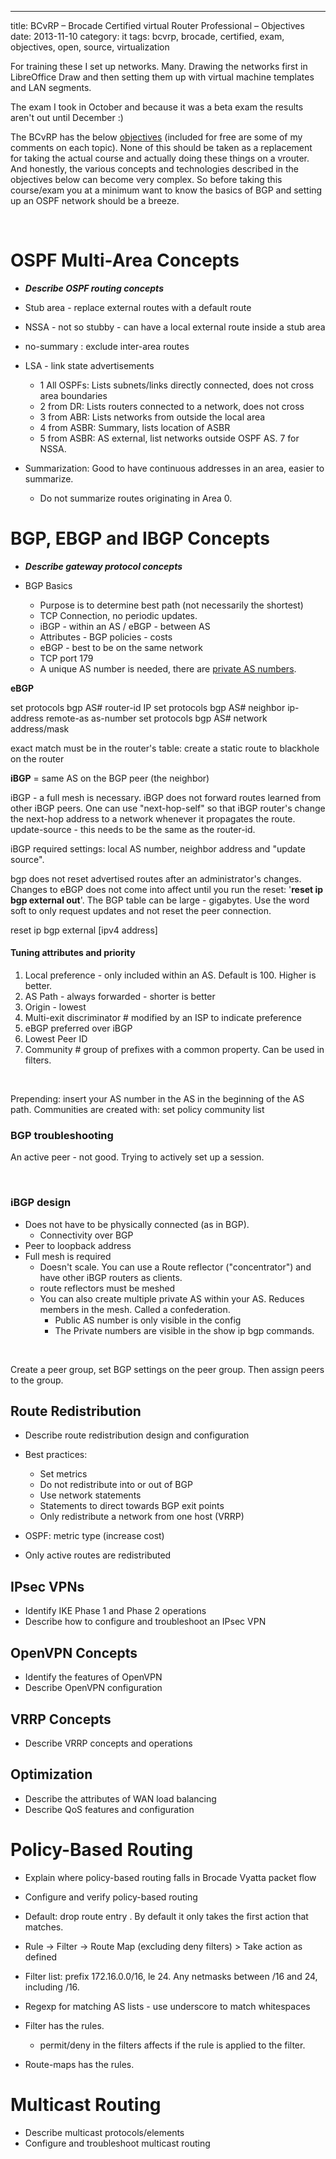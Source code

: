 ---
title: BCvRP – Brocade Certified virtual Router Professional – Objectives
date: 2013-11-10
category: it
tags: bcvrp, brocade, certified, exam, objectives, open, source, virtualization

For training these I set up networks. Many. Drawing the networks first in LibreOffice Draw and then setting them up with virtual machine templates and LAN segments.

The exam I took in October and because it was a beta exam the results aren't out until December :)

The BCvRP has the below [objectives](http://community.brocade.com/docs/DOC-3349 "http://community.brocade.com/docs/DOC-3349") (included for free are some of my comments on each topic). None of this should be taken as a replacement for taking the actual course and actually doing these things on a vrouter. And honestly, the various concepts and technologies described in the objectives below can become very complex. So before taking this course/exam you at a minimum want to know the basics of BGP and setting up an OSPF network should be a breeze.

 

# OSPF Multi-Area Concepts

- **_Describe OSPF routing concepts_**

- Stub area - replace external routes with a default route
- NSSA - not so stubby - can have a local external route inside a stub area
- no-summary : exclude inter-area routes
- LSA - link state advertisements
    - 1 All OSPFs: Lists subnets/links directly connected, does not cross area boundaries
    - 2 from DR: Lists routers connected to a network, does not cross
    - 3 from ABR: Lists networks from outside the local area
    - 4 from ASBR: Summary, lists location of ASBR
    - 5 from ASBR: AS external, list networks outside OSPF AS. 7 for NSSA.
- Summarization: Good to have continuous addresses in an area, easier to summarize.
    - Do not summarize routes originating in Area 0.

# BGP, EBGP and IBGP Concepts

- **_Describe gateway protocol concepts_**

- BGP Basics
    - Purpose is to determine best path (not necessarily the shortest)
    - TCP Connection, no periodic updates.
    - iBGP - within an AS / eBGP - between AS
    - Attributes - BGP policies - costs
    - eBGP - best to be on the same network
    - TCP port 179
    - A unique AS number is needed, there are [private AS numbers](http://en.wikipedia.org/wiki/Autonomous_System_(Internet) "64512 to 65534").

**eBGP**

set protocols bgp AS# router-id IP set protocols bgp AS# neighbor ip-address remote-as as-number set protocols bgp AS# network address/mask

exact match must be in the router's table: create a static route to blackhole on the router

**iBGP** = same AS on the BGP peer (the neighbor)

iBGP - a full mesh is necessary. iBGP does not forward routes learned from other iBGP peers. One can use "next-hop-self" so that iBGP router's change the next-hop address to a network whenever it propagates the route. update-source - this needs to be the same as the router-id.

iBGP required settings: local AS number, neighbor address and "update source".

bgp does not reset advertised routes after an administrator's changes. Changes to eBGP does not come into affect until you run the reset: '**reset ip bgp external out**'. The BGP table can be large - gigabytes. Use the word soft to only request updates and not reset the peer connection.

reset ip bgp external \[ipv4 address\]

 

#### Tuning attributes and priority

1. Local preference - only included within an AS. Default is 100. Higher is better.
2. AS Path - always forwarded - shorter is better
3. Origin - lowest
4. Multi-exit discriminator # modified by an ISP to indicate preference
5. eBGP preferred over iBGP
6. Lowest Peer ID
7. Community # group of prefixes with a common property. Can be used in filters.

 

Prepending: insert your AS number in the AS in the beginning of the AS path. Communities are created with: set policy community list

### BGP troubleshooting

An active peer - not good. Trying to actively set up a session.

 

### iBGP design

- Does not have to be physically connected (as in BGP).
    - Connectivity over BGP
- Peer to loopback address
- Full mesh is required
    - Doesn't scale. You can use a Route reflector ("concentrator") and have other iBGP routers as clients.
    - route reflectors must be meshed
    - You can also create multiple private AS within your AS. Reduces members in the mesh. Called a confederation.
        - Public AS number is only visible in the config
        - The Private numbers are visible in the show ip bgp commands.

 

Create a peer group, set BGP settings on the peer group. Then assign peers to the group.

## **Route Redistribution**

- Describe route redistribution design and configuration

- Best practices:
    - Set metrics
    - Do not redistribute into or out of BGP
    - Use network statements
    - Statements to direct towards BGP exit points
    - Only redistribute a network from one host (VRRP)
- OSPF: metric type (increase cost)
- Only active routes are redistributed

## **IPsec VPNs**

- Identify IKE Phase 1 and Phase 2 operations
- Describe how to configure and troubleshoot an IPsec VPN

## **OpenVPN Concepts**

- Identify the features of OpenVPN
- Describe OpenVPN configuration

## **VRRP Concepts**

- Describe VRRP concepts and operations

## **Optimization**

- Describe the attributes of WAN load balancing
- Describe QoS features and configuration

# Policy-Based Routing

- Explain where policy-based routing falls in Brocade Vyatta packet flow
- Configure and verify policy-based routing

- Default: drop route entry . By default it only takes the first action that matches.
- Rule -> Filter -> Route Map (excluding deny filters) > Take action as defined
- Filter list: prefix 172.16.0.0/16, le 24. Any netmasks between /16 and 24, including /16.
- Regexp for matching AS lists - use underscore to match whitespaces

- Filter has the rules.
    - permit/deny in the filters affects if the rule is applied to the filter.
- Route-maps has the rules.

# Multicast Routing

- Describe multicast protocols/elements
- Configure and troubleshoot multicast routing
